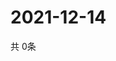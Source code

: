 # 2021-12-14
  共 0条

  <!-- BEGIN -->
  <!-- 最后更新时间Tue Dec 14 2021 01:54:15 GMT+0000 (Coordinated Universal Time) -->
  
  <!-- END -->
  
  